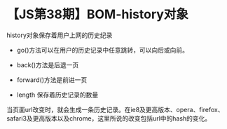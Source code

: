 # 【JS第38期】BOM-history对象

history对象保存着用户上网的历史纪录

- go()方法可以在用户的历史记录中任意跳转，可以向后或向前。

- back()方法是后退一页
- forward()方法是前进一页

- length 保存着历史记录的数量

当页面url改变时，就会生成一条历史记录。在ie8及更高版本、opera、firefox、safari3及更高版本以及chrome，这里所说的改变包括url中的hash的变化。